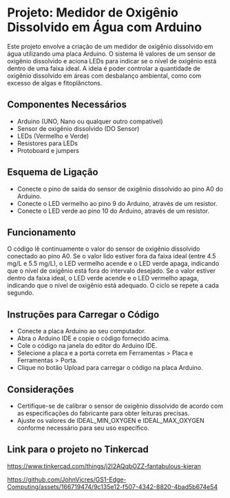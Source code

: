 # Projeto: Medidor de Oxigênio Dissolvido em Água com Arduino
Este projeto envolve a criação de um medidor de oxigênio dissolvido em água utilizando uma placa Arduino. O sistema lê valores de um sensor de oxigênio dissolvido e aciona LEDs para indicar se o nível de oxigênio está dentro de uma faixa ideal. A ideia é poder controlar a quantidade de oxigênio dissolvido em áreas com desbalanço ambiental, como com excesso de algas e fitoplânctons.
## Componentes Necessários
- Arduino (UNO, Nano ou qualquer outro compatível)
- Sensor de oxigênio dissolvido (DO Sensor)
- LEDs (Vermelho e Verde)
- Resistores para LEDs
- Protoboard e jumpers
## Esquema de Ligação
- Conecte o pino de saída do sensor de oxigênio dissolvido ao pino A0 do Arduino.
- Conecte o LED vermelho ao pino 9 do Arduino, através de um resistor.
- Conecte o LED verde ao pino 10 do Arduino, através de um resistor.
## Funcionamento
O código lê continuamente o valor do sensor de oxigênio dissolvido conectado ao pino A0. Se o valor lido estiver fora da faixa ideal (entre 4.5 mg/L e 5.5 mg/L), o LED vermelho acende e o LED verde apaga, indicando que o nível de oxigênio está fora do intervalo desejado. Se o valor estiver dentro da faixa ideal, o LED verde acende e o LED vermelho apaga, indicando que o nível de oxigênio está adequado. O ciclo se repete a cada segundo.
## Instruções para Carregar o Código
- Conecte a placa Arduino ao seu computador.
- Abra o Arduino IDE e copie o código fornecido acima.
- Cole o código na janela do editor do Arduino IDE.
- Selecione a placa e a porta correta em Ferramentas > Placa e Ferramentas > Porta.
- Clique no botão Upload para carregar o código na placa Arduino.
## Considerações
- Certifique-se de calibrar o sensor de oxigênio dissolvido de acordo com as especificações do fabricante para obter leituras precisas.
- Ajuste os valores de IDEAL_MIN_OXYGEN e IDEAL_MAX_OXYGEN conforme necessário para seu uso específico.
## Link para o projeto no Tinkercad
https://www.tinkercad.com/things/j2I2AQqbOZZ-fantabulous-kieran

https://github.com/JohnVicres/GS1-Edge-Computing/assets/166719474/9c135e12-f507-4342-8820-4bad5b674e54

